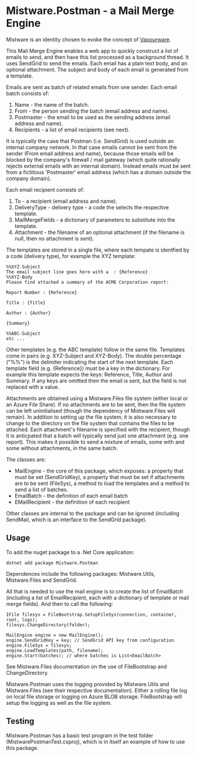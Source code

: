 Mistware.Postman - a Mail Merge Engine
========================================

Mistware is an identity chosen to evoke the concept of [Vapourware](https://en.wikipedia.org/wiki/Vaporware).

This Mail Merge Engine enables a web app to quickly construct a list of emails to send, and then have this list processed as a background thread. It uses SendGrid to send the emails. Each email has a plain text body, and an optional attachment. The subject and body of each email is generated from a template. 

Emails are sent as batch of related emails from one sender. Each email batch consists of:
1. Name - the name of the batch.
2. From - the person sending the batch (email address and name).
3. Postmaster - the email to be used as the sending address (email address and name).
4. Recipients - a list of email recipients (see next).

It is typically the case that Postman (i.e. SendGrid) is used outside an internal company network. In that case emails cannot be sent from the sender (From email address and name), because those emails will be blocked by the company's firewall / mail gateway (which quite rationally rejects external emails with an internal domain). Instead emails must be sent from a fictitious 'Postmaster' email address (which has a domain outside the company domain).   

Each email recipient consists of: 
1. To - a recipient (email address and name).
2. DeliveryType - delivery type - a code the selects the respective template.
3. MailMergeFields - a dictionary of parameters to substitute into the template.
4. Attachment - the filename of an optional attachment (if the filename is null, then no attachment is sent).

The templates are stored in a single file, where each tempate is identfied by a code (delivery type), for example the XYZ template:

```
%%XYZ-Subject
The email subject line goes here with a  : {Reference}
%%XYZ-Body
Please find attached a summary of the ACME Corporation report:

Report Number : {Reference}

Title : {Title}

Author : {Author}

{Summary}

%%ABC-Subject
etc ...
```

Other templates (e.g. the ABC template) follow in the same file. Templates come in pairs (e.g. XYZ-Subject and XYZ-Body). The double percentage ("%%") is the delimiter indicating the start of the next template. Each template field (e.g. {Reference}) must be a key in the dictionary. For example this template expects the keys: Reference, Title, Author and Summary. If any keys are omitted then the email is sent, but the field is not replaced with a value. 

Attachments are obtained using a Mistware.Files file system (either local or an Azure File Share). If no attachments are to be sent, then the file system can be left uninitialised (though the dependency of Mistware.Files will remain). In addition to setting up the file system, it is also necessary to change to the directory on the file system that contains the files to be attached. Each attachment's filename is specified with the recipient, though it is anticpated that a batch will typically send just one attachment (e.g. one report). This makes it possible to send a mixture of emails, some with and some without attachments, in the same batch.   

The classes are:
- MailEngine - the core of this package, which exposes: a property that must be set (SendGridKey), a property that must be set if attachments are to be sent (FileSys), a method to load the templates and a method to send a list of batches.  
- EmailBatch - the definition of each email batch
- EMailRecipient - the definition of each recipient

Other classes are internal to the package and can be ignored (including SendMail, which is an interface to the SendGrid package).


Usage
--------

To add the nuget package to a .Net Core application:

```
dotnet add package Mistware.Postman
```

Dependences include the following packages: Mistware.Utils, Mistware.Files and SendGrid.

All that is needed to use the mail engine is to create the list of EmailBatch (including a list of EmailRecipient, each with a dictionary of template or mail merge fields). And then to call the following:

```
IFile filesys = FileBootstrap.SetupFileSys(connection, container, root, logs);
filesys.ChangeDirectory(folder);

MailEngine engine = new MailEngine();
engine.SendGridKey = key; // SendGrid API key from configuration
engine.FileSys = filesys;
engine.LoadTemplates(path, filename);
engine.Start(batches); // where batches is List<EmailBatch>
```

See Mistware.Files documentation on the use of FileBootstrap and ChangeDirectory.

Mistware.Postman uses the logging provided by Mistware.Utils and Mistware.Files (see their respective documentation). Either a rolling file log on local file storage or logging on Azure BLOB storage. FileBootstrap will setup the logging as well as the file system.


Testing
---------------------
Mistware.Postman has a basic test program in the test folder (MistwarePostmanTest.csproj), which is in itself an example of how to use this package. 
